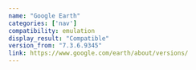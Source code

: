 ```yaml
---
name: "Google Earth"
categories: ['nav']
compatibility: emulation
display_result: "Compatible"
version_from: "7.3.6.9345"
link: https://www.google.com/earth/about/versions/
---
```

